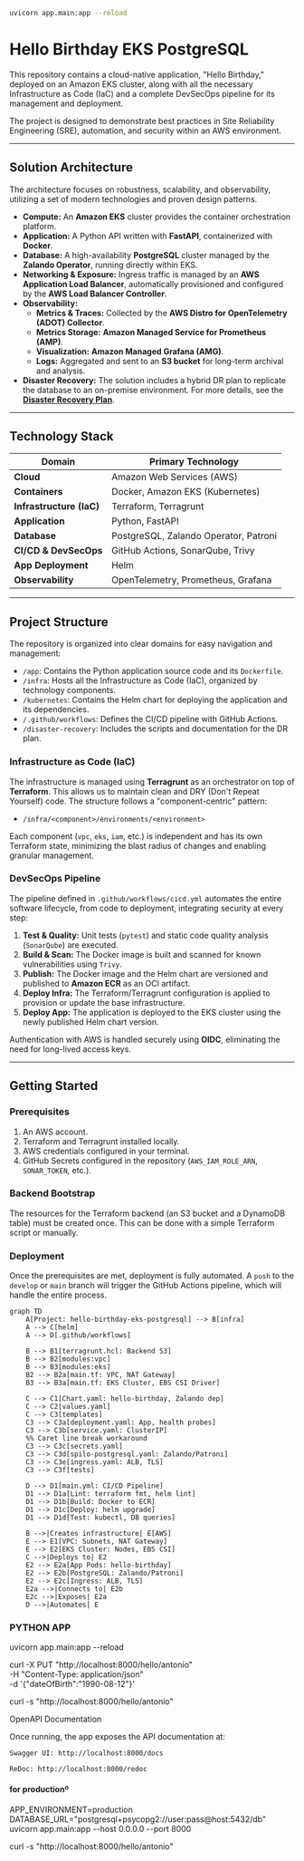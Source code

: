 ```bash
uvicorn app.main:app --reload
```

# Hello Birthday EKS PostgreSQL

This repository contains a cloud-native application, "Hello Birthday," deployed on an Amazon EKS cluster, along with all the necessary Infrastructure as Code (IaC) and a complete DevSecOps pipeline for its management and deployment.

The project is designed to demonstrate best practices in Site Reliability Engineering (SRE), automation, and security within an AWS environment.

---

## Solution Architecture

The architecture focuses on robustness, scalability, and observability, utilizing a set of modern technologies and proven design patterns.

* **Compute:** An **Amazon EKS** cluster provides the container orchestration platform.
* **Application:** A Python API written with **FastAPI**, containerized with **Docker**.
* **Database:** A high-availability **PostgreSQL** cluster managed by the **Zalando Operator**, running directly within EKS.
* **Networking & Exposure:** Ingress traffic is managed by an **AWS Application Load Balancer**, automatically provisioned and configured by the **AWS Load Balancer Controller**.
* **Observability:**
    * **Metrics & Traces:** Collected by the **AWS Distro for OpenTelemetry (ADOT) Collector**.
    * **Metrics Storage:** **Amazon Managed Service for Prometheus (AMP)**.
    * **Visualization:** **Amazon Managed Grafana (AMG)**.
    * **Logs:** Aggregated and sent to an **S3 bucket** for long-term archival and analysis.
* **Disaster Recovery:** The solution includes a hybrid DR plan to replicate the database to an on-premise environment. For more details, see the [**Disaster Recovery Plan**](./disaster-recovery/README.md).

---

## Technology Stack

| Domain                  | Primary Technology                                                         |
| ----------------------- | -------------------------------------------------------------------------- |
| **Cloud** | Amazon Web Services (AWS)                                                  |
| **Containers** | Docker, Amazon EKS (Kubernetes)                                            |
| **Infrastructure (IaC)**| Terraform, Terragrunt                                                      |
| **Application** | Python, FastAPI                                                            |
| **Database** | PostgreSQL, Zalando Operator, Patroni                                      |
| **CI/CD & DevSecOps** | GitHub Actions, SonarQube, Trivy                                           |
| **App Deployment** | Helm                                                                       |
| **Observability** | OpenTelemetry, Prometheus, Grafana                                         |

---

## Project Structure

The repository is organized into clear domains for easy navigation and management:

* `/app`: Contains the Python application source code and its `Dockerfile`.
* `/infra`: Hosts all the Infrastructure as Code (IaC), organized by technology components.
* `/kubernetes`: Contains the Helm chart for deploying the application and its dependencies.
* `/.github/workflows`: Defines the CI/CD pipeline with GitHub Actions.
* `/disaster-recovery`: Includes the scripts and documentation for the DR plan.

### Infrastructure as Code (IaC)

The infrastructure is managed using **Terragrunt** as an orchestrator on top of **Terraform**. This allows us to maintain clean and DRY (Don't Repeat Yourself) code. The structure follows a "component-centric" pattern:

* `/infra/<component>/environments/<environment>`

Each component (`vpc`, `eks`, `iam`, etc.) is independent and has its own Terraform state, minimizing the blast radius of changes and enabling granular management.

### DevSecOps Pipeline

The pipeline defined in `.github/workflows/cicd.yml` automates the entire software lifecycle, from code to deployment, integrating security at every step:

1.  **Test & Quality:** Unit tests (`pytest`) and static code quality analysis (`SonarQube`) are executed.
2.  **Build & Scan:** The Docker image is built and scanned for known vulnerabilities using `Trivy`.
3.  **Publish:** The Docker image and the Helm chart are versioned and published to **Amazon ECR** as an OCI artifact.
4.  **Deploy Infra:** The Terraform/Terragrunt configuration is applied to provision or update the base infrastructure.
5.  **Deploy App:** The application is deployed to the EKS cluster using the newly published Helm chart version.

Authentication with AWS is handled securely using **OIDC**, eliminating the need for long-lived access keys.

---

## Getting Started

### Prerequisites

1.  An AWS account.
2.  Terraform and Terragrunt installed locally.
3.  AWS credentials configured in your terminal.
4.  GitHub Secrets configured in the repository (`AWS_IAM_ROLE_ARN`, `SONAR_TOKEN`, etc.).

### Backend Bootstrap

The resources for the Terraform backend (an S3 bucket and a DynamoDB table) must be created once. This can be done with a simple Terraform script or manually.

### Deployment

Once the prerequisites are met, deployment is fully automated. A `push` to the `develop` or `main` branch will trigger the GitHub Actions pipeline, which will handle the entire process.



```mermaid
graph TD
    A[Project: hello-birthday-eks-postgresql] --> B[infra]
    A --> C[helm]
    A --> D[.github/workflows]

    B --> B1[terragrunt.hcl: Backend S3]
    B --> B2[modules:vpc]
    B --> B3[modules:eks]
    B2 --> B2a[main.tf: VPC, NAT Gateway]
    B3 --> B3a[main.tf: EKS Cluster, EBS CSI Driver]

    C --> C1[Chart.yaml: hello-birthday, Zalando dep]
    C --> C2[values.yaml]
    C --> C3[templates]
    C3 --> C3a[deployment.yaml: App, health probes]
    C3 --> C3b[service.yaml: ClusterIP]
    %% Caret line break workaround
    C3 --> C3c[secrets.yaml]
    C3 --> C3d[spilo-postgresql.yaml: Zalando/Patroni]
    C3 --> C3e[ingress.yaml: ALB, TLS]
    C3 --> C3f[tests]

    D --> D1[main.yml: CI/CD Pipeline]
    D1 --> D1a[Lint: terraform fmt, helm lint]
    D1 --> D1b[Build: Docker to ECR]
    D1 --> D1c[Deploy: helm upgrade]
    D1 --> D1d[Test: kubectl, DB queries]

    B -->|Creates infrastructure| E[AWS]
    E --> E1[VPC: Subnets, NAT Gateway]
    E --> E2[EKS Cluster: Nodes, EBS CSI]
    C -->|Deploys to| E2
    E2 --> E2a[App Pods: hello-birthday]
    E2 --> E2b[PostgreSQL: Zalando/Patroni]
    E2 --> E2c[Ingress: ALB, TLS]
    E2a -->|Connects to| E2b
    E2c -->|Exposes| E2a
    D -->|Automates| E
```

### PYTHON APP

uvicorn app.main:app --reload

curl -X PUT "http://localhost:8000/hello/antonio" \
  -H "Content-Type: application/json" \
  -d '{"dateOfBirth":"1990-08-12"}'

curl -s "http://localhost:8000/hello/antonio"

OpenAPI Documentation

Once running, the app exposes the API documentation at:

    Swagger UI: http://localhost:8000/docs

    ReDoc: http://localhost:8000/redoc

#### for productionº
APP_ENVIRONMENT=production \
DATABASE_URL="postgresql+psycopg2://user:pass@host:5432/db" \
uvicorn app.main:app --host 0.0.0.0 --port 8000

curl -s "http://localhost:8000/hello/antonio"